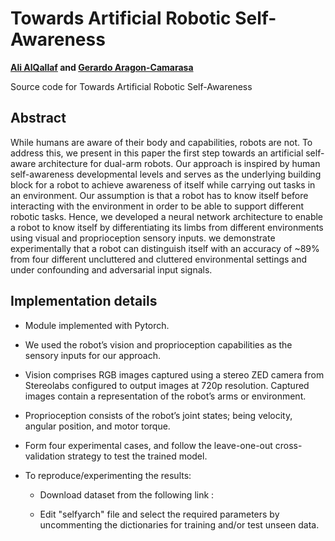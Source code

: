 # Towards Artificial Robotic Self-Awareness

**[Ali AlQallaf](https://github.com/Al-Qallaf) and [Gerardo Aragon-Camarasa](https://github.com/gerac83)**

Source code for Towards Artificial Robotic Self-Awareness

## Abstract

While humans are aware of their body and capabilities, robots are not. To address this, we present in this paper the first step towards an artificial self-aware architecture for dual-arm robots. Our approach is inspired by human self-awareness developmental levels and serves as the underlying building block for a robot to achieve awareness of itself while carrying out tasks in an environment. Our assumption is that a robot has to know itself before interacting with the environment in order to be able to support different robotic tasks. Hence, we developed a neural network architecture to enable a robot to know itself by differentiating its limbs from different environments using visual and proprioception sensory inputs. we demonstrate experimentally that a robot can distinguish itself with an accuracy of ~89% from four different uncluttered and cluttered environmental settings and under confounding and adversarial input signals.

## Implementation details

* Module implemented with Pytorch.

* We used the robot’s vision and proprioception capabilities as the sensory inputs for our approach. 

* Vision comprises RGB images captured using a stereo ZED camera from Stereolabs configured to output images at 720p resolution. Captured images contain a representation of the robot’s arms or environment.

* Proprioception consists of the robot’s joint states; being velocity, angular position, and motor torque. 

* Form four experimental cases, and follow the leave-one-out cross-validation strategy to test the trained model.

* To reproduce/experimenting the results:

  * Download dataset from the following link :

  * Edit "selfyarch" file and select the required parameters by uncommenting the dictionaries for training and/or test unseen data.

